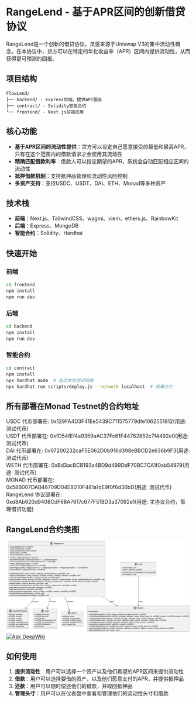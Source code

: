 # RangeLend - 基于APR区间的创新借贷协议

RangeLend是一个创新的借贷协议，灵感来源于Uniswap V3的集中流动性概念。在本协议中，贷方可以在特定的年化收益率（APR）区间内提供流动性，从而获得更可预测的回报。

## 项目结构

```
FlowLend/
├── backend/ - Express后端，提供API服务
├── contract/ - Solidity智能合约
└── frontend/ - Next.js前端应用
```
## 核心功能

- **基于APR区间的流动性提供**：贷方可以设定自己愿意接受的最低和最高APR，只有在这个范围内的借款请求才会使用其流动性
- **精确匹配借款利率**：借款人可以指定期望的APR，系统会自动匹配相应区间的流动性
- **抵押借款机制**：支持抵押品管理和流动性风险控制
- **多资产支持**：支持USDC、USDT、DAI、ETH、Monad等多种资产

## 技术栈

- **前端**：Next.js、TailwindCSS、wagmi、viem、ethers.js、RainbowKit
- **后端**：Express、MongoDB
- **智能合约**：Solidity、Hardhat

## 快速开始

### 前端

```bash
cd frontend
npm install
npm run dev
```

### 后端

```bash
cd backend
npm install
npm run dev
```

### 智能合约

```bash
cd contract
npm install
npx hardhat node  # 启动本地测试网络
npx hardhat run scripts/deploy.js --network localhost  # 部署合约
```

## 所有部署在Monad Testnet的合约地址

USDC 代币部署在: 0x129FA4D3F41Ee5439C711575779dfe1062551812(用途: 测试代币)<br>
USDT 代币部署在: 0xfD54fEf4a9359aAC37Fc61F44762852c7f4492e0(用途: 测试代币)<br>
DAI 代币部署在: 0x97200232caF5E062D0b916d398eBBCD2e636b9F3(用途: 测试代币)<br>
WETH 代币部署在: 0xBd3acBCB193a4BD9d499DdF70BC7CA1f0ab54979(用途: 测试代币)<br>
MONAD 代币部署在: 0x58B007DAB46709D04E8010F481a1dE9f0f6d36bD(用途: 测试代币)<br>
RangeLend 协议部署在: 0xd8Ab620d9408CdF68A7617c677F51BD3a37092e1(用途: 主协议合约，管理借贷功能)

## RangeLend合约类图
![image](RangeLend_Contract_Class_diagram.png)
[![Ask DeepWiki](https://deepwiki.com/badge.svg)](https://deepwiki.com/GreyHy/FlowLend)

## 如何使用

1. **提供流动性**：用户可以选择一个资产以及他们希望的APR区间来提供流动性
2. **借款**：用户可以选择要借的资产，以及他们愿意支付的APR，并提供抵押品
3. **还款**：用户可以随时偿还他们的借款，并取回抵押品
4. **管理头寸**：用户可以在仪表盘中查看和管理他们的流动性头寸和借款
